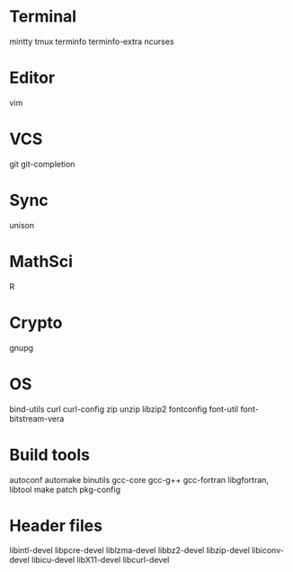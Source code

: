 # Terminal
mintty
tmux
terminfo
terminfo-extra
ncurses
# Editor
vim
# VCS
git
git-completion
# Sync
unison
# MathSci
R
# Crypto
gnupg
# OS
bind-utils
curl
curl-config
zip
unzip
libzip2
fontconfig
font-util
font-bitstream-vera
# Build tools
autoconf
automake
binutils
gcc-core
gcc-g++
gcc-fortran
libgfortran,
libtool
make
patch
pkg-config
# Header files
libintl-devel
libpcre-devel
liblzma-devel
libbz2-devel
libzip-devel
libiconv-devel
libicu-devel
libX11-devel
libcurl-devel
